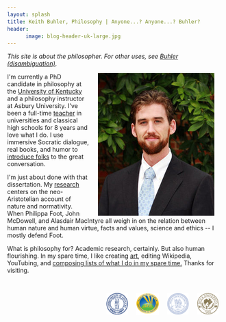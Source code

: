 ```yaml
---
layout: splash
title: Keith Buhler, Philosophy | Anyone...? Anyone...? Buhler? 
header: 
      image: blog-header-uk-large.jpg
--- 
```


*This site is about the philosopher. For other uses, see [Buhler (disambiguation)](/disambiguation).*

<img src="/images/keithbuhler-golden.png" alt="Keith Buhler" hspace="20px" align="right">  

I'm currently a PhD candidate in philosophy at the [University of Kentucky](/Buhler-CV) and a philosophy instructor at Asbury University. I've been a full-time [teacher](/teaching) in universities and classical high schools for 8 years and love what I do. I use immersive Socratic dialogue, real books, and humor to [introduce folks](/students) to the great conversation. 

I'm just about done with that dissertation. My [research](/research) centers on the neo-Aristotelian account of nature and normativity. When Philippa Foot, John McDowell, and Alasdair MacIntyre all weigh in on the relation between human nature and human virtue, facts and values, science and ethics -- I mostly defend Foot.   

What is philosophy for? Academic research, certainly. But also human flourishing. In my spare time, I like creating [art](/art), editing Wikipedia, YouTubing, and [composing lists of what I do in my spare time.](https://en.wikipedia.org/wiki/Recursion) Thanks for visiting.

<br>

<img src="/images/seal-biola.png" alt="Biola" height="50" align="right" hspace="10px" width="50"> &nbsp;&nbsp;&nbsp; <img src="/images/seal-thi.png" alt="Torrey Honors" height="50" width="50" align="right" hspace="10px">  <img src="/images/seal-balamand.png" alt="Balamand" height="52" width="52" align="right" hspace="10px"> <img src="/images/seal-uk.png" alt="Kentucky" height="50" width="50" align="right" hspace="10px">  &nbsp;&nbsp;&nbsp; 

<br>